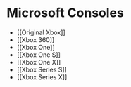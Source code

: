 # Microsoft Consoles

- [[Original Xbox]]
- [[Xbox 360]]
- [[Xbox One]]
- [[Xbox One S]]
- [[Xbox One X]]
- [[Xbox  Series S]]
- [[Xbox Series X]]